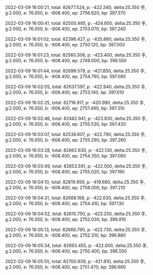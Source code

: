 2022-03-09 16:00:21, total: 82677.524, p: -422.340, delta:25.350 手, g:2.000, e: 76.050, b: -608.400, ep: 2756.620, bp: 397.370

2022-03-09 16:00:41, total: 82500.485, p: -424.850, delta:25.350 手, g:2.000, e: 76.050, b: -608.400, ep: 2753.070, bp: 397.240

2022-03-09 16:01:02, total: 82396.427, p: -425.880, delta:25.350 手, g:2.000, e: 76.050, b: -608.400, ep: 2750.120, bp: 397.000

2022-03-09 16:01:23, total: 82560.306, p: -423.400, delta:25.350 手, g:2.000, e: 76.050, b: -608.400, ep: 2749.000, bp: 396.550

2022-03-09 16:01:44, total: 82699.579, p: -421.850, delta:25.350 手, g:2.000, e: 76.050, b: -608.400, ep: 2754.790, bp: 397.080

2022-03-09 16:02:05, total: 82637.597, p: -422.940, delta:25.350 手, g:2.000, e: 76.050, b: -608.400, ep: 2753.140, bp: 397.010

2022-03-09 16:02:25, total: 82716.917, p: -420.990, delta:25.350 手, g:2.000, e: 76.050, b: -608.400, ep: 2757.490, bp: 397.310

2022-03-09 16:02:46, total: 82482.941, p: -423.830, delta:25.350 手, g:2.000, e: 76.050, b: -608.400, ep: 2755.530, bp: 397.420

2022-03-09 16:03:07, total: 82538.607, p: -422.790, delta:25.350 手, g:2.000, e: 76.050, b: -608.400, ep: 2755.290, bp: 397.260

2022-03-09 16:03:28, total: 82662.630, p: -422.130, delta:25.350 手, g:2.000, e: 76.050, b: -608.400, ep: 2754.350, bp: 397.060

2022-03-09 16:03:49, total: 82653.591, p: -422.500, delta:25.350 手, g:2.000, e: 76.050, b: -608.400, ep: 2755.020, bp: 397.190

2022-03-09 16:04:10, total: 82819.959, p: -419.680, delta:25.350 手, g:2.000, e: 76.050, b: -608.400, ep: 2758.000, bp: 397.210

2022-03-09 16:04:31, total: 82668.168, p: -422.630, delta:25.350 手, g:2.000, e: 76.050, b: -608.400, ep: 2754.410, bp: 397.130

2022-03-09 16:04:52, total: 82610.750, p: -423.250, delta:25.350 手, g:2.000, e: 76.050, b: -608.400, ep: 2752.030, bp: 396.910

2022-03-09 16:05:13, total: 82668.790, p: -422.730, delta:25.350 手, g:2.000, e: 76.050, b: -608.400, ep: 2752.310, bp: 396.880

2022-03-09 16:05:34, total: 82693.455, p: -422.000, delta:25.350 手, g:2.000, e: 76.050, b: -608.400, ep: 2750.400, bp: 396.550

2022-03-09 16:05:55, total: 82700.939, p: -421.810, delta:25.350 手, g:2.000, e: 76.050, b: -608.400, ep: 2751.470, bp: 396.660
